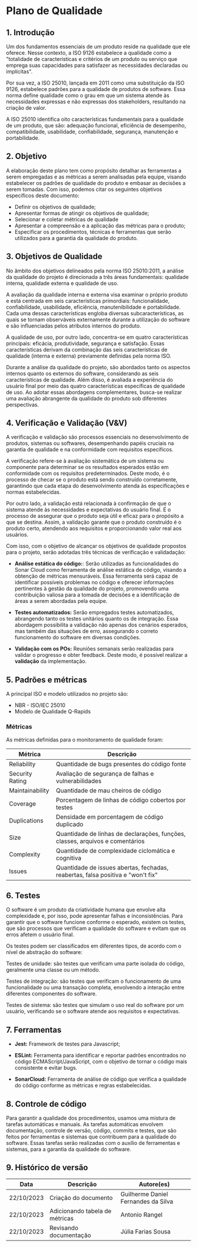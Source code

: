 # Plano de Qualidade

## 1. Introdução

Um dos fundamentos essenciais de um produto reside na qualidade que ele oferece. Nesse contexto, a ISO 9126 estabelece a qualidade como a "totalidade de características e critérios de um produto ou serviço que emprega suas capacidades para satisfazer as necessidades declaradas ou implícitas".

Por sua vez, a ISO 25010, lançada em 2011 como uma substituição da ISO 9126, estabelece padrões para a qualidade de produtos de software. Essa norma define qualidade como o grau em que um sistema atende às necessidades expressas e não expressas dos stakeholders, resultando na criação de valor.

A ISO 25010 identifica oito características fundamentais para a qualidade de um produto, que são: adequação funcional, eficiência de desempenho, compatibilidade, usabilidade, confiabilidade, segurança, manutenção e portabilidade.

## 2. Objetivo

A elaboração deste plano tem como propósito detalhar as ferramentas a serem empregadas e as métricas a serem analisadas pela equipe, visando estabelecer os padrões de qualidade do produto e embasar as decisões a serem tomadas. Com isso, podemos citar os seguintes objetivos específicos deste documento:

- Definir os objetivos de qualidade;
- Apresentar formas de atingir os objetivos de qualidade;
- Selecionar e coletar métricas de qualidade
- Apresentar a compreensão e a aplicação das métricas para o produto;
- Especificar os procedimentos, técnicas e ferramentas que serão utilizados para a garantia da qualidade do produto.

## 3. Objetivos de Qualidade

No âmbito dos objetivos delineados pela norma ISO 25010:2011, a análise da qualidade do projeto é direcionada a três áreas fundamentais: qualidade interna, qualidade externa e qualidade de uso.

A avaliação da qualidade interna e externa visa examinar o próprio produto e está centrada em seis características primordiais: funcionalidade, confiabilidade, usabilidade, eficiência, manutenibilidade e portabilidade. Cada uma dessas características engloba diversas subcaracterísticas, as quais se tornam observáveis externamente durante a utilização do software e são influenciadas pelos atributos internos do produto.

A qualidade de uso, por outro lado,  concentra-se em quatro características principais: eficácia, produtividade, segurança e satisfação. Essas características derivam da combinação das seis características de qualidade (interna e externa) previamente definidas pela norma ISO.

Durante a análise da qualidade do projeto, são abordados tanto os aspectos internos quanto os externos do software, considerando as seis características de qualidade. Além disso, é avaliada a experiência do usuário final por meio das quatro características específicas de qualidade de uso. Ao adotar essas abordagens complementares, busca-se realizar uma avaliação abrangente da qualidade do produto sob diferentes perspectivas.

## 4. Verificação e Validação (V&V)

A verificação e validação são processos essenciais no desenvolvimento de produtos, sistemas ou softwares, desempenhando papéis cruciais na garantia de qualidade e na conformidade com requisitos específicos.

A verificação refere-se à avaliação sistemática de um sistema ou componente para determinar se os resultados esperados estão em conformidade com os requisitos predeterminados. Deste modo, é o processo de checar se o produto está sendo construído corretamente, garantindo que cada etapa do desenvolvimento atenda às especificações e normas estabelecidas.

Por outro lado, a validação está relacionada à confirmação de que o sistema atende às necessidades e expectativas do usuário final. É o processo de assegurar que o produto seja útil e eficaz para o propósito a que se destina. Assim, a validação garante que o produto construído é o produto certo, atendendo aos requisitos e proporcionando valor real aos usuários.

Com isso, com o objetivo de alcançar os objetivos de qualidade propostos para o projeto, serão adotadas três técnicas de verificação e validadação:

- **Análise estática do código:**: Serão utilizadas as funcionalidades do Sonar Cloud como ferramenta de análise estática de código, visando a obtenção de métricas mensuráveis. Essa ferramenta será capaz de identificar possíveis problemas no código e oferecer informações pertinentes à gestão da qualidade do projeto, promovendo uma contribuição valiosa para a tomada de decisões e a identificação de áreas a serem abordadas pela equipe.

- **Testes automatizados:** Serão empregados testes automatizados, abrangendo tanto os testes unitários quanto os de integração. Essa abordagem possibilita a validação não apenas dos cenários esperados, mas também das situações de erro, assegurando o correto funcionamento do software em diversas condições.

- **Validação com os POs:** Reuniões semanais serão realizadas para validar o progresso e obter feedback. Deste modo, é possível realizar a **validação** da implementação.

## 5. Padrões e métricas

A principal ISO e modelo utilizados no projeto são:

- NBR - ISO/IEC 25010
- Modelo de Qualidade Q-Rapids

### Métricas

As métricas definidas para o monitoramento de qualidade foram:

| Métrica | Descrição |
| ---- | ----- |
| Reliability | Quantidade de bugs presentes do código fonte|
| Security Rating | Avaliação de segurança de falhas e vulnerabilidades |
| Maintainability | Quantidade de mau cheiros de código| 
| Coverage | Porcentagem de linhas de código cobertos por testes|
| Duplications | Densidade em porcentagem de código duplicado |
| Size | Quantidade de linhas de declarações, funções, classes, arquivos e comentários|
| Complexity| Quantidade de complexidade ciclomática e cognitiva|
| Issues | Quantidade de issues abertas, fechadas, reabertas, falsa positiva e "won't fix"|


## 6. Testes

O software é um produto da criatividade humana que envolve alta complexidade e, por isso, pode apresentar falhas e inconsistências. Para garantir que o software funcione conforme o esperado, existem os testes, que são processos que verificam a qualidade do software e evitam que os erros afetem o usuário final.

Os testes podem ser classificados em diferentes tipos, de acordo com o nível de abstração do software:

Testes de unidade: são testes que verificam uma parte isolada do código, geralmente uma classe ou um método.

Testes de integração: são testes que verificam o funcionamento de uma funcionalidade ou uma transação completa, envolvendo a interação entre diferentes componentes do software.

Testes de sistema: são testes que simulam o uso real do software por um usuário, verificando se o software atende aos requisitos e expectativas.

## 7. Ferramentas

- **Jest:** Framework de testes para Javascript;

- **ESLint:** Ferramenta para identificar e reportar padrões encontrados no código ECMAScript/JavaScript, com o objetivo de tornar o código mais consistente e evitar bugs.

- **SonarCloud:** Ferramenta de análise de código que verifica a qualidade do código conforme as métricas e regras estabelecidas.

## 8. Controle de código

Para garantir a qualidade dos procedimentos, usamos uma mistura de tarefas automáticas e manuais. As tarefas automáticas envolvem documentação, controle de versão, código, commits e testes, que são feitos por ferramentas e sistemas que contribuem para a qualidade do software. Essas tarefas serão realizadas com o auxílio de ferramentas e sistemas, para a garantia da qualidade do software.


## 9. Histórico de versão

|**Data**|**Descrição**|**Autore(es)**|
|--------|-------------|--------------|
|22/10/2023| Criação do documento | Guilherme Daniel Fernandes da Silva |
|22/10/2023| Adicionando tabela de métricas | Antonio Rangel |
|22/10/2023| Revisando documentação | Júlia Farias Sousa|
